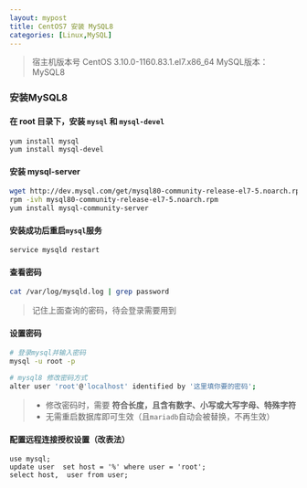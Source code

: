 ```yaml
---
layout: mypost
title: CentOS7 安装 MySQL8
categories: [Linux,MySQL]
---
```


> 宿主机版本号 CentOS 3.10.0-1160.83.1.el7.x86_64
> MySQL版本：MySQL8

### 安装MySQL8

#### 在 root 目录下，安装 `mysql` 和 `mysql-devel`

```sh
yum install mysql
yum install mysql-devel
```

#### 安装 mysql-server

```sh
wget http://dev.mysql.com/get/mysql80-community-release-el7-5.noarch.rpm
rpm -ivh mysql80-community-release-el7-5.noarch.rpm
yum install mysql-community-server
```

#### 安装成功后重启`mysql`服务

```sh
service mysqld restart
```

#### 查看密码

```sh
cat /var/log/mysqld.log | grep password
```

> 记住上面查询的密码，待会登录需要用到

#### 设置密码

```sh
# 登录mysql并输入密码
mysql -u root -p

# mysql8 修改密码方式
alter user 'root'@'localhost' identified by '这里填你要的密码';
```

> - 修改密码时，需要 **符合长度，且含有数字、小写或大写字母、特殊字符**
> - 无需重启数据库即可生效（且`mariadb`自动会被替换，不再生效）

#### 配置远程连接授权设置（改表法）

```mysql
use mysql;
update user  set host = '%' where user = 'root';
select host,  user from user;
```
